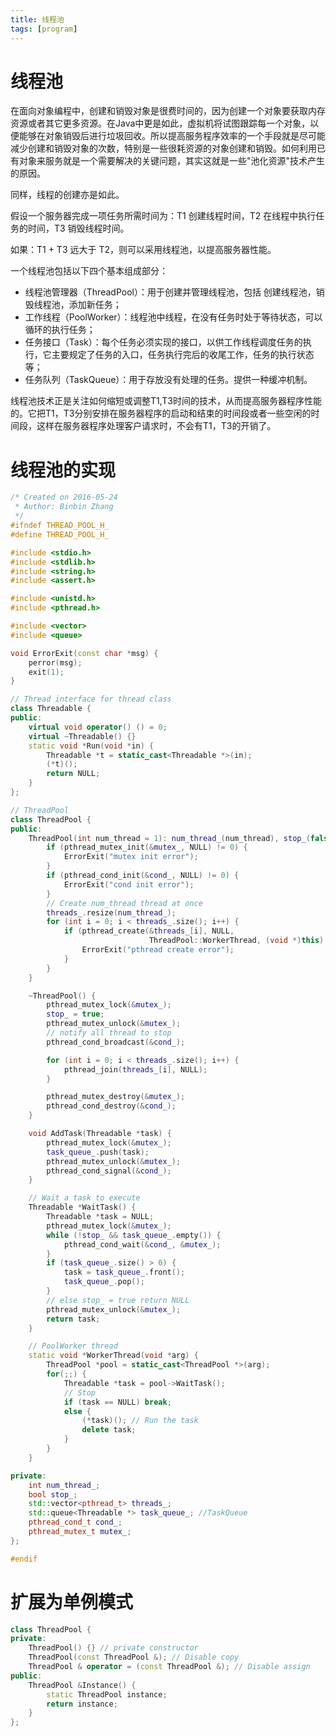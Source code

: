 ```yaml
---
title: 线程池
tags: [program]
---
```


# 线程池

在面向对象编程中，创建和销毁对象是很费时间的，因为创建一个对象要获取内存资源或者其它更多资源。在Java中更是如此，虚拟机将试图跟踪每一个对象，以便能够在对象销毁后进行垃圾回收。所以提高服务程序效率的一个手段就是尽可能减少创建和销毁对象的次数，特别是一些很耗资源的对象创建和销毁。如何利用已有对象来服务就是一个需要解决的关键问题，其实这就是一些"池化资源"技术产生的原因。

同样，线程的创建亦是如此。

假设一个服务器完成一项任务所需时间为：T1 创建线程时间，T2 在线程中执行任务的时间，T3 销毁线程时间。

如果：T1 + T3 远大于 T2，则可以采用线程池，以提高服务器性能。

一个线程池包括以下四个基本组成部分：

* 线程池管理器（ThreadPool）：用于创建并管理线程池，包括 创建线程池，销毁线程池，添加新任务；
* 工作线程（PoolWorker）：线程池中线程，在没有任务时处于等待状态，可以循环的执行任务；
* 任务接口（Task）：每个任务必须实现的接口，以供工作线程调度任务的执行，它主要规定了任务的入口，任务执行完后的收尾工作，任务的执行状态等；
* 任务队列（TaskQueue）：用于存放没有处理的任务。提供一种缓冲机制。

线程池技术正是关注如何缩短或调整T1,T3时间的技术，从而提高服务器程序性能的。它把T1，T3分别安排在服务器程序的启动和结束的时间段或者一些空闲的时间段，这样在服务器程序处理客户请求时，不会有T1，T3的开销了。

# 线程池的实现

``` cpp
/* Created on 2016-05-24
 * Author: Binbin Zhang
 */
#ifndef THREAD_POOL_H_
#define THREAD_POOL_H_

#include <stdio.h>
#include <stdlib.h>
#include <string.h>
#include <assert.h>

#include <unistd.h>
#include <pthread.h>

#include <vector>
#include <queue>

void ErrorExit(const char *msg) {
    perror(msg);
    exit(1);
}

// Thread interface for thread class
class Threadable {
public:
    virtual void operator() () = 0;
    virtual ~Threadable() {}
    static void *Run(void *in) {
        Threadable *t = static_cast<Threadable *>(in);
        (*t)();
        return NULL;
    }
};

// ThreadPool
class ThreadPool {
public:
    ThreadPool(int num_thread = 1): num_thread_(num_thread), stop_(false) {
        if (pthread_mutex_init(&mutex_, NULL) != 0) {
            ErrorExit("mutex init error");
        }
        if (pthread_cond_init(&cond_, NULL) != 0) {
            ErrorExit("cond init error");
        }
        // Create num_thread thread at once
        threads_.resize(num_thread_);
        for (int i = 0; i < threads_.size(); i++) {
            if (pthread_create(&threads_[i], NULL, 
                               ThreadPool::WorkerThread, (void *)this) != 0) {
                ErrorExit("pthread create error");
            }
        }
    }

    ~ThreadPool() {
        pthread_mutex_lock(&mutex_);
        stop_ = true;
        pthread_mutex_unlock(&mutex_);
        // notify all thread to stop
        pthread_cond_broadcast(&cond_);

        for (int i = 0; i < threads_.size(); i++) {
            pthread_join(threads_[i], NULL);
        }

        pthread_mutex_destroy(&mutex_);
        pthread_cond_destroy(&cond_);
    }

    void AddTask(Threadable *task) {
        pthread_mutex_lock(&mutex_);
        task_queue_.push(task);
        pthread_mutex_unlock(&mutex_);
        pthread_cond_signal(&cond_);
    }

    // Wait a task to execute  
    Threadable *WaitTask() {
        Threadable *task = NULL;
        pthread_mutex_lock(&mutex_);
        while (!stop_ && task_queue_.empty()) {
            pthread_cond_wait(&cond_, &mutex_);
        }
        if (task_queue_.size() > 0) {
            task = task_queue_.front();
            task_queue_.pop();
        }
        // else stop_ = true return NULL
        pthread_mutex_unlock(&mutex_);
        return task;
    }

    // PoolWorker thread
    static void *WorkerThread(void *arg) {
        ThreadPool *pool = static_cast<ThreadPool *>(arg);
        for(;;) {
            Threadable *task = pool->WaitTask();
            // Stop
            if (task == NULL) break;
            else {
                (*task)(); // Run the task
                delete task;
            }
        }
    }

private:
    int num_thread_;
    bool stop_;
    std::vector<pthread_t> threads_;
    std::queue<Threadable *> task_queue_; //TaskQueue
    pthread_cond_t cond_;
    pthread_mutex_t mutex_;
};

#endif
```

# 扩展为单例模式

``` cpp
class ThreadPool {
private:
    ThreadPool() {} // private constructor
    ThreadPool(const ThreadPool &); // Disable copy
    ThreadPool & operator = (const ThreadPool &); // Disable assign
public:
    ThreadPool &Instance() {
        static ThreadPool instance;
        return instance;
    }
};
```

